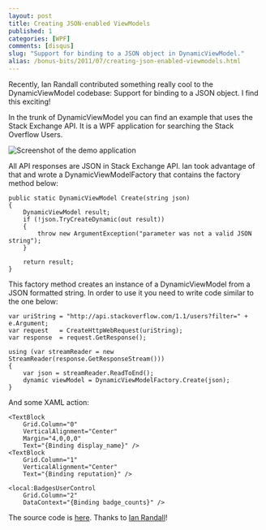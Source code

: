 ```yaml
---
layout: post
title: Creating JSON-enabled ViewModels
published: 1
categories: [WPF]
comments: [disqus]
slug: "Support for binding to a JSON object in DynamicViewModel."
alias: /bonus-bits/2011/07/creating-json-enabled-viewmodels.html
---
```

<p>Recently, Ian Randall&nbsp;contributed something really cool to the DynamicViewModel codebase:&nbsp;Support for binding to a JSON object.&nbsp;I find this exciting!&nbsp;</p>
<p>In the trunk of DynamicViewModel you can find an example that uses the Stack Exchange API. It is a WPF application for searching the Stack Overflow Users.&nbsp;</p>

<p><img src="http://farm9.staticflickr.com/8045/8398555224_d4ecaec7ae_o.png" alt="Screenshot of the demo application" /></p>

<p>All API responses are JSON in Stack Exchange API. Ian took advantage of that and wrote a DynamicViewModelFactory that contains the factory method below:</p>

```
public static DynamicViewModel Create(string json)
{
    DynamicViewModel result;
    if (!json.TryCreateDynamic(out result))
    {
        throw new ArgumentException("parameter was not a valid JSON string");
    }

    return result;
}
```

<p>This factory method creates an instance of a DynamicViewModel from a JSON formatted string. In order to use it you need to write code similar to the one below:</p>

```
var uriString = "http://api.stackoverflow.com/1.1/users?filter=" + e.Argument;
var request   = CreateHttpWebRequest(uriString);
var response  = request.GetResponse();

using (var streamReader = new StreamReader(response.GetResponseStream()))
{
    var json = streamReader.ReadToEnd();
    dynamic viewModel = DynamicViewModelFactory.Create(json);
}
```

<p>And some XAML action:</p>

```
<TextBlock
    Grid.Column="0"
    VerticalAlignment="Center"
    Margin="4,0,0,0"
    Text="{Binding display_name}" />
<TextBlock
    Grid.Column="1"
    VerticalAlignment="Center"
    Text="{Binding reputation}" />

<local:BadgesUserControl
    Grid.Column="2"
    DataContext="{Binding badge_counts}" />
```

<p>The source code is <a href="http://dynamicviewmodel.codeplex.com/SourceControl/list/changesets" target="_blank">here</a>. Thanks to&nbsp;<a href="http://xaml.geek.nz/contact" target="_self">Ian Randall</a>!</p>